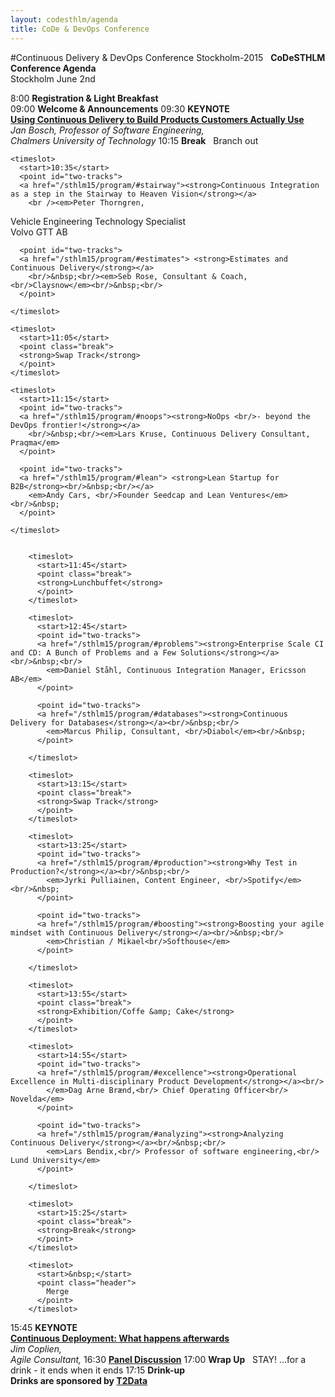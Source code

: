 ```yaml
---
layout: codesthlm/agenda
title: CoDe & DevOps Conference
---
```

#Continuous Delivery & DevOps Conference Stockholm-2015
<agenda>
  <timeslot>
    <start>&nbsp;</start>
    <point class="header">
      <strong>CoDeSTHLM Conference Agenda</strong><br/>
      Stockholm June 2nd
    </point>
  </timeslot>

  <timeslot>
    <start>8:00</start>
    <point><strong>Registration &amp; Light Breakfast</strong><br/></point>
  </timeslot>

  <timeslot>
    <start>09:00</start>
    <point><strong>Welcome &amp; Announcements</strong></point>
  </timeslot>

  <timeslot>
    <start>09:30</start>
    <point><strong>KEYNOTE<br/></strong>
    <a href="/sthlm15/program/#usingcd"><strong>Using Continuous Delivery to Build Products Customers Actually Use</strong></a>
    <em><br/>Jan Bosch, Professor of Software Engineering,<br/> Chalmers University of Technology</em>
    </point>
  </timeslot>


  <timeslot>
    <start>10:15</start>
    <point class="break">
    <strong>Break</strong>
    </point>
  </timeslot>

  <timeslot>
    <start>&nbsp;</start>
    <point class="header">
      Branch out
    </point>
  </timeslot>


    <timeslot>
      <start>10:35</start>
      <point id="two-tracks">
      <a href="/sthlm15/program/#stairway"><strong>Continuous Integration as a step in the Stairway to Heaven Vision</strong></a>
        <br /><em>Peter Thorngren,
  Vehicle Engineering Technology Specialist<br/> Volvo GTT AB</em><br/>
      </point>

      <point id="two-tracks">
      <a href="/sthlm15/program/#estimates"> <strong>Estimates and Continuous Delivery</strong></a>
        <br/>&nbsp;<br/><em>Seb Rose, Consultant & Coach, <br/>Claysnow</em><br/>&nbsp;<br/>  
      </point>

    </timeslot>

    <timeslot>
      <start>11:05</start>
      <point class="break">
      <strong>Swap Track</strong>
      </point>
    </timeslot>

    <timeslot>
      <start>11:15</start>
      <point id="two-tracks">
      <a href="/sthlm15/program/#noops"><strong>NoOps <br/>- beyond the DevOps frontier!</strong></a>
        <br/>&nbsp;<br/><em>Lars Kruse, Continuous Delivery Consultant, Praqma</em>
      </point>

      <point id="two-tracks">
      <a href="/sthlm15/program/#lean"> <strong>Lean Startup for B2B</strong><br/>&nbsp;<br/></a>
        <em>Andy Cars, <br/>Founder Seedcap and Lean Ventures</em><br/>&nbsp;
      </point>

    </timeslot>


        <timeslot>
          <start>11:45</start>
          <point class="break">
          <strong>Lunchbuffet</strong>
          </point>
        </timeslot>

        <timeslot>
          <start>12:45</start>
          <point id="two-tracks">
          <a href="/sthlm15/program/#problems"><strong>Enterprise Scale CI and CD: A Bunch of Problems and a Few Solutions</strong></a><br/>&nbsp;<br/>
            <em>Daniel Ståhl, Continuous Integration Manager, Ericsson AB</em>
          </point>

          <point id="two-tracks">
          <a href="/sthlm15/program/#databases"><strong>Continuous Delivery for Databases</strong></a><br/>&nbsp;<br/>
            <em>Marcus Philip, Consultant, <br/>Diabol</em><br/>&nbsp;
          </point>

        </timeslot>

        <timeslot>
          <start>13:15</start>
          <point class="break">
          <strong>Swap Track</strong>
          </point>
        </timeslot>

        <timeslot>
          <start>13:25</start>
          <point id="two-tracks">
          <a href="/sthlm15/program/#production"><strong>Why Test in Production?</strong></a><br/>&nbsp;<br/>
            <em>Jyrki Pulliainen, Content Engineer, <br/>Spotify</em><br/>&nbsp;
          </point>

          <point id="two-tracks">
          <a href="/sthlm15/program/#boosting"><strong>Boosting your agile mindset with Continuous Delivery</strong></a><br/>&nbsp;<br/>
            <em>Christian / Mikael<br/>Softhouse</em>
          </point>

        </timeslot>

        <timeslot>
          <start>13:55</start>
          <point class="break">
          <strong>Exhibition/Coffe &amp; Cake</strong>
          </point>
        </timeslot>

        <timeslot>
          <start>14:55</start>
          <point id="two-tracks">
          <a href="/sthlm15/program/#excellence"><strong>Operational Excellence in Multi-disciplinary Product Development</strong></a><br/>
            </em>Dag Arne Brænd,<br/> Chief Operating Officer<br/> Novelda</em>
          </point>

          <point id="two-tracks">
          <a href="/sthlm15/program/#analyzing"><strong>Analyzing Continuous Delivery</strong></a><br/>&nbsp;<br/>
            <em>Lars Bendix,<br/> Professor of software engineering,<br/> Lund University</em>
          </point>

        </timeslot>

        <timeslot>
          <start>15:25</start>
          <point class="break">
          <strong>Break</strong>
          </point>
        </timeslot>

        <timeslot>
          <start>&nbsp;</start>
          <point class="header">
            Merge
          </point>
        </timeslot>



  <timeslot>
    <start>15:45</start>
    <point>
      <strong>KEYNOTE<br/> </strong>
      <a href="/sthlm15/program/#afterwards"><strong>Continuous Deployment: What happens afterwards</strong></a><br/>
      <em> Jim Coplien,<br/> Agile Consultant,  </em>
    </point>
  </timeslot>

  <timeslot>
    <start>16:30</start>
    <point>
    <a href="/sthlm15/program/#usingcd"><strong>Panel Discussion</strong></a>
    </point>
  </timeslot>

  <timeslot>
    <start>17:00</start>
    <point>
      <strong>Wrap Up</strong>
    </point>
  </timeslot>


  <timeslot>
    <start>&nbsp;</start>
    <point class="header">
      STAY!  ...for a drink - it ends when it ends
    </point>
  </timeslot>

  <timeslot>
    <start>17:15</start>
    <point>
      <strong>Drink-up<br/>Drinks are sponsored by <a href="/sthlm15/sponsors/t2data.html">T2Data</a></strong>
    </point>
  </timeslot>
